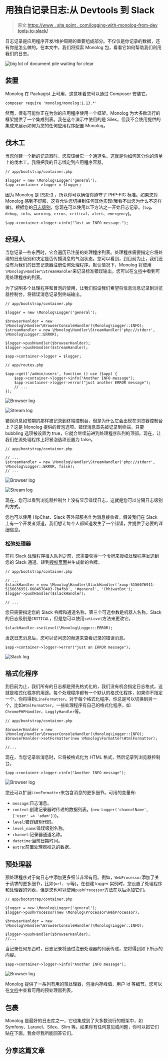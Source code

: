 # 用独白记录日志:从 Devtools 到 Slack

> 原文:[https://www . site point . com/logging-with-monolog-from-dev tools-to-slack/](https://www.sitepoint.com/logging-with-monolog-from-devtools-to-slack/)

日志记录是应用程序开发/维护周期的重要组成部分。不仅仅是你记录的数据，还有你是怎么做的。在本文中，我们将探索 Monolog 包，看看它如何帮助我们利用我们的日志。

![big lot of document pile waiting for clear](../Images/3d4efd3dfd1ac0376f5eeb33f67c57ab.png)

## 装置

Monolog 在 Packagist 上可用，这意味着您可以通过 Composer 安装它。

```
composer require 'monolog/monolog:1.13.*'
```

然而，很有可能你正在为你的应用程序使用一个框架。Monolog 为大多数流行的框架提供了一个集成列表。我在这个演示中使用的是 Silex，但我不会使用提供的集成来展示如何为您的任何应用程序配置 Monolog。

## 伐木工

当您创建一个新的记录器时，您应该给它一个通道名。这就是你如何区分你的清单上的伐木工。我将把我的日志绑定到应用程序容器。

```
// app/bootstrap/container.php

$logger = new \Monolog\Logger('general');
$app->container->logger = $logger;
```

因为 Monolog 是 [PSR-3](http://www.php-fig.org/psr/psr-3/) ，所以你可以确信你遵守了 PHP-FIG 标准。如果您对 Monolog 感到不舒服，这将允许您切换到任何其他实现(我看不出您为什么不这样做)。根据您的[日志级别](https://github.com/Seldaek/monolog#log-levels)，您现在可以使用以下方法之一开始日志记录。(`log`、`debug`、`info`、`warning`、`error`、`critical`、`alert`、`emergency`)。

```
$app->container->logger->info("Just an INFO message.");
```

## 经理人

当您记录一些东西时，它会遍历已注册的处理程序列表。处理程序需要指定它将处理的日志级别和决定是否传播消息的气泡状态。您可以看到，到目前为止，我们还没有为我们的日志记录器注册任何处理程序。默认情况下，Monolog 将使用`\Monolog\Handler\StreamHandler`来记录标准错误输出。您可以在[文档](https://github.com/Seldaek/monolog#handlers)中看到可用处理程序的列表。

为了说明多个处理程序和冒泡的使用，让我们假设我们希望将信息消息记录到浏览器控制台，将错误消息记录到终端输出。

```
// app/bootstrap/container.php

$logger = new \Monolog\Logger('general');

$browserHanlder = new \Monolog\Handler\BrowserConsoleHandler(\Monolog\Logger::INFO);
$streamHandler = new \Monolog\Handler\StreamHandler('php://stderr', \Monolog\Logger::ERROR);

$logger->pushHandler($browserHanlder);
$logger->pushHandler($streamHandler);

$app->container->logger = $logger;
```

```
// app/routes.php

$app->get('/admin/users', function () use ($app) {
    $app->container->logger->info("Another INFO message");
    $app->container->logger->error("just another ERROR message");
    // ...
});
```

![Browser log](../Images/cdf60f3e462dea6aec9f9a0278894bf0.png)

![Stream log](../Images/24ae7bedb46003934481a67d16646f9e.png)

错误消息如预期的那样被记录到终端控制台，但是为什么它会出现在浏览器控制台上？这是 Monolog 提供的冒泡选项。错误消息首先被记录到终端，只要 bubbling 选项被设置为 true，它就会继续前进到处理程序队列的顶部。现在，让我们在流处理程序上将冒泡选项设置为 false。

```
// app/bootstrap/container.php

// ...
$streamHandler = new \Monolog\Handler\StreamHandler('php://stderr', \Monolog\Logger::ERROR, false);
// ...
```

![Browser log](../Images/bb425050564d52cbd768e5eecc06e6ff.png)

![Stream log](../Images/ac207f17cabb3f7ad800672c69d7a6c3.png)

现在，您可以看到浏览器控制台上没有显示错误日志，这就是您可以分隔日志级别的方式。

您也可以使用 HipChat、Slack 等外部服务作为消息接收者。假设我们在 Slack 上有一个开发者频道，我们想让每个人都知道发生了一个错误，并提供了必要的详细信息。

### 松弛处理器

在将 Slack 处理程序推入队列之前，您需要获得一个令牌来授权处理程序发送到您的 Slack 通道。转到[授权页面](https://api.slack.com/web#auth)并生成新的令牌。

```
// app/bootstrap/container.php

// ...
$slackHandler = new \Monolog\Handler\SlackHandler('xoxp-5156076911-5156636951-6084570483-7b4fb8', '#general', 'ChhiwatBot');
$logger->pushHandler($slackHandler);

// ...
```

您只需要指定您的 Slack 令牌和通道名称，第三个可选参数是机器人名称。Slack 的日志级别是`CRITICAL`，但是您可以使用`setLevel`方法来更改它。

```
$slackHandler->setLevel(\Monolog\Logger::ERROR);
```

发送日志消息后，您可以访问您的频道来查看记录的错误消息。

```
$app->container->logger->error("just an ERROR message");
```

![Slack log](../Images/daa4e00a4d035aa2c3178b8bb088f504.png)

## 格式化程序

到目前为止，我们所有的日志都是预先格式化的，我们没有机会指定日志格式。这就是格式化程序的用途。每个处理程序都有一个默认的格式化程序，如果你不指定一个，你将得到`LineFormatter`。对于每个格式化程序，你总是可以切换到另一个，比如`HtmlFormatter`。一些处理程序有自己的格式化程序，如`ChromePHPHandler`、`LogglyHandler`等。

```
// app/bootstrap/container.php

$browserHanlder = new \Monolog\Handler\BrowserConsoleHandler(\Monolog\Logger::INFO);
$browserHanlder->setFormatter(new \Monolog\Formatter\HtmlFormatter);

//...
```

现在，当您记录新消息时，它将被格式化为 HTML 格式，然后记录到浏览器控制台。

```
$app->container->logger->info("Another INFO message");
```

![Browser log](../Images/69516b603cfbc26fc68b9a2eadd8edca.png)

您还可以扩展`LineFormatter`来包含消息的更多细节。可用的变量有:

*   `message`:日志消息。
*   `context`:创建记录器时传递的数据列表。(`new Logger('channelName', ['user' => 'adam'])`)。
*   `level`:错误级别代码。
*   `level_name`:错误级别名称。
*   `channel`:记录器通道名称。
*   `datetime`:当前日期时间。
*   `extra`:前置处理器推送的数据。

## 预处理器

预处理程序对于向日志中添加更多细节非常有用。例如，`WebProcessor`添加了关于请求的更多细节，比如(`url`、`ip`等)。在创建 logger 实例时，您设置了处理程序和处理器的列表，但是您也可以使用`pushProcessor`方法在以后添加它们。

```
// app/bootstrap/container.php

$logger = new \Monolog\Logger('general');
$logger->pushProcessor(new \Monolog\Processor\WebProcessor);

$browserHanlder = new \Monolog\Handler\BrowserConsoleHandler(\Monolog\Logger::INFO);

$logger->pushHandler($browserHanlder);
//...
```

当记录任何东西时，日志记录将通过注册处理器的列表传递，您将得到如下所示的内容。

```
$app->container->logger->info("Another INFO message");
```

![Browser log](../Images/2c0baa5317e239e408be2eba7512bb73.png)

Monolog 提供了一系列有用的预处理器，包括内存峰值、用户 id 等细节。您可以在[文档](https://github.com/Seldaek/monolog#processors)中查看可用的预处理器列表。

## 包裹

Monolog 是最好的日志库之一，它也集成到了大多数流行的框架中，如 Symfony、Laravel、Silex、Slim 等。如果你有任何意见或问题，你可以把它们贴在下面，我会尽我所能回答它们。

## 分享这篇文章